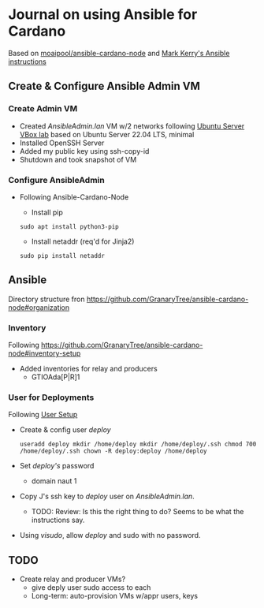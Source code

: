 # Journal on using Ansible for Cardano

Based on [moaipool/ansible-cardano-node](https://github.com/moaipool/ansible-cardano-node) and [Mark Kerry's Ansible instructions](https://markkerry.github.io/posts/2022/04/ansible-part-1/)


## Create & Configure Ansible Admin VM

### Create Admin VM

- Created _AnsibleAdmin.lan_ VM w/2 networks following [Ubuntu Server VBox lab](https://markkerry.github.io/posts/2022/02/ubuntu-server-lab/) based on Ubuntu Server 22.04 LTS, minimal
- Installed OpenSSH Server
- Added my public key using ssh-copy-id
- Shutdown and took snapshot of VM

### Configure AnsibleAdmin

- Following Ansible-Cardano-Node
    - Install pip

    `sudo apt install python3-pip`

    - Install netaddr (req'd for Jinja2)

    `sudo pip install netaddr`

## Ansible

Directory structure fron https://github.com/GranaryTree/ansible-cardano-node#organization

### Inventory

Following https://github.com/GranaryTree/ansible-cardano-node#inventory-setup

- Added inventories for relay and producers
    - GTIOAda[P|R]1

### User for Deployments

Following [User Setup](https://github.com/GranaryTree/ansible-cardano-node#user-setup)

- Create & config user _deploy_

    `useradd deploy
    mkdir /home/deploy
    mkdir /home/deploy/.ssh
    chmod 700 /home/deploy/.ssh
    chown -R deploy:deploy /home/deploy`

- Set _deploy's_ password
    - domain naut 1

- Copy J's ssh key to _deploy_ user on _AnsibleAdmin.lan_.
    - TODO: Review: Is this the right thing to do?  Seems to be what the instructions say.

- Using _visudo_, allow _deploy_ and sudo with no password.


## TODO
- Create relay and producer VMs?
    - give deply user sudo access to each
    - Long-term: auto-provision VMs w/appr users, keys
